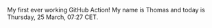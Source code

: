 My first ever working GitHub Action!
My name is Thomas and today is Thursday, 25 March, 07:27 CET. 
